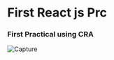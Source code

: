 # First React js Prc

### First Practical using CRA
![Capture](https://user-images.githubusercontent.com/95664711/151928865-fb193a6f-a5e3-427f-92c5-d2fe343685ee.PNG)
